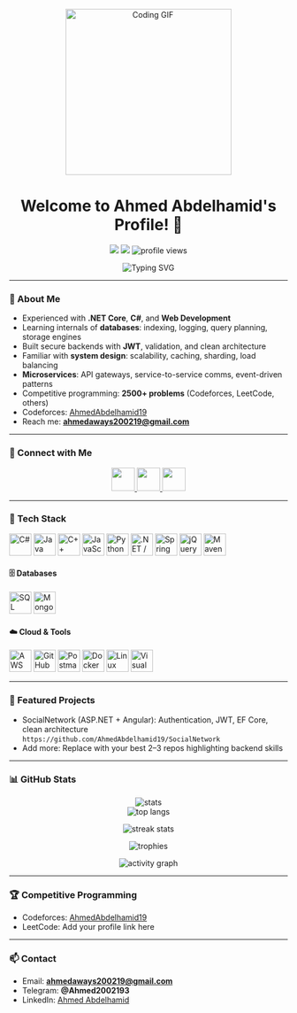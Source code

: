 <!-- Banner / Header -->
<p align="center">
  <img src="https://media.giphy.com/media/qgQUggAC3Pfv687qPC/giphy.gif" width="300" height="300" alt="Coding GIF">
</p>

<h1 align="center">Welcome to Ahmed Abdelhamid's Profile! 👋</h1>

<p align="center">
  <a href="https://github.com/AhmedAbdelhamid19?tab=followers"><img src="https://img.shields.io/github/followers/AhmedAbdelhamid19?label=Followers&style=flat-square" /></a>
  <a href="https://github.com/AhmedAbdelhamid19"><img src="https://img.shields.io/github/stars/AhmedAbdelhamid19?affiliations=OWNER%2CCOLLABORATOR&style=flat-square" /></a>
  <img src="https://komarev.com/ghpvc/?username=AhmedAbdelhamid19&label=Profile%20views&color=0e75b6&style=flat-square" alt="profile views"/>
</p>

<p align="center">
  <img src="https://readme-typing-svg.herokuapp.com?font=Fira+Code&pause=1200&color=36BCF7&center=true&vCenter=true&width=700&lines=Computer+Science+Student+%26+Aspiring+Software+Engineer;Backend+Developer+%7C+.NET+%7C+C%23+%7C+SQL+Server;Clean+Architecture+%7C+Cloud+%7C+APIs;Competitive+Programmer+%E2%80%94+2500%2B+Problems+Solved" alt="Typing SVG" />
</p>

---

### 🚀 About Me
- Experienced with **.NET Core**, **C#**, and **Web Development**
- Learning internals of **databases**: indexing, logging, query planning, storage engines
- Built secure backends with **JWT**, validation, and clean architecture
- Familiar with **system design**: scalability, caching, sharding, load balancing
- **Microservices**: API gateways, service-to-service comms, event-driven patterns
- Competitive programming: **2500+ problems** (Codeforces, LeetCode, others)
- Codeforces: [AhmedAbdelhamid19](https://codeforces.com/profile/AhmedAbdelhamid19)
- Reach me: **ahmedaways200219@gmail.com**

---

### 🔗 Connect with Me
<p align="center">
  <a href="https://www.linkedin.com/in/ahmed-abdelhamid-777083257/" target="_blank">
    <img src="https://cdn.jsdelivr.net/gh/devicons/devicon/icons/linkedin/linkedin-original.svg" width="42" />
  </a>
  <a href="https://t.me/Ahmed2002193" target="_blank">
    <img src="https://upload.wikimedia.org/wikipedia/commons/8/82/Telegram_logo.svg" width="42" />
  </a>
  <a href="mailto:ahmedaways200219@gmail.com" target="_blank">
    <img src="https://upload.wikimedia.org/wikipedia/commons/4/4e/Gmail_Icon.png" width="42" />
  </a>
</p>

---

### 🧰 Tech Stack
<p align="left">
  <!-- Languages -->
  <img src="https://cdn.jsdelivr.net/gh/devicons/devicon/icons/csharp/csharp-original.svg" width="40" title="C#" />
  <img src="https://cdn.jsdelivr.net/gh/devicons/devicon/icons/java/java-original.svg" width="40" title="Java" />
  <img src="https://cdn.jsdelivr.net/gh/devicons/devicon/icons/cplusplus/cplusplus-original.svg" width="40" title="C++" />
  <img src="https://cdn.jsdelivr.net/gh/devicons/devicon/icons/javascript/javascript-original.svg" width="40" title="JavaScript" />
  <img src="https://cdn.jsdelivr.net/gh/devicons/devicon/icons/python/python-original.svg" width="40" title="Python" />
  <!-- Frameworks -->
  <img src="https://cdn.jsdelivr.net/gh/devicons/devicon/icons/dot-net/dot-net-original.svg" width="40" title=".NET / ASP.NET Core" />
  <img src="https://cdn.jsdelivr.net/gh/devicons/devicon/icons/spring/spring-original.svg" width="40" title="Spring" />
  <img src="https://cdn.jsdelivr.net/gh/devicons/devicon/icons/jquery/jquery-original.svg" width="40" title="jQuery" />
  <img src="https://cdn.jsdelivr.net/gh/devicons/devicon/icons/maven/maven-original.svg" width="40" title="Maven" />
</p>

#### 🗄️ Databases
<p align="left">
  <img src="https://img.icons8.com/color/48/microsoft-sql-server.png" width="40" title="SQL Server" />
  <img src="https://cdn.jsdelivr.net/gh/devicons/devicon/icons/mongodb/mongodb-original.svg" width="40" title="MongoDB" />
</p>

#### ☁️ Cloud & Tools
<p align="left">
  <img src="https://img.icons8.com/color/48/amazon-web-services.png" width="40" title="AWS" />
  <img src="https://img.icons8.com/fluency/48/github.png" width="40" title="GitHub Actions" />
  <img src="https://www.vectorlogo.zone/logos/getpostman/getpostman-icon.svg" width="40" title="Postman" />
  <img src="https://cdn.jsdelivr.net/gh/devicons/devicon/icons/docker/docker-original.svg" width="40" title="Docker" />
  <img src="https://cdn.jsdelivr.net/gh/devicons/devicon/icons/linux/linux-original.svg" width="40" title="Linux" />
  <img src="https://cdn.jsdelivr.net/gh/devicons/devicon/icons/visualstudio/visualstudio-plain.svg" width="40" title="Visual Studio" />
</p>

---

### 🧩 Featured Projects
- SocialNetwork (ASP.NET + Angular): Authentication, JWT, EF Core, clean architecture  
  `https://github.com/AhmedAbdelhamid19/SocialNetwork`
- Add more: Replace with your best 2–3 repos highlighting backend skills

---

### 📊 GitHub Stats
<p align="center">
  <img src="https://github-readme-stats.vercel.app/api?username=AhmedAbdelhamid19&show_icons=true&theme=radical" alt="stats" />
  <br/>
  <img src="https://github-readme-stats.vercel.app/api/top-langs/?username=AhmedAbdelhamid19&layout=compact&langs_count=8&hide=html,scss,tex,shell,batch,cmake,makefile&theme=radical" alt="top langs" />
</p>

<p align="center">
  <img src="https://streak-stats.demolab.com?user=AhmedAbdelhamid19&theme=radical" alt="streak stats" />
</p>

<p align="center">
  <img src="https://github-profile-trophy.vercel.app/?username=AhmedAbdelhamid19&theme=radical&no-frame=true&margin-w=10" alt="trophies"/>
</p>

<p align="center">
  <img src="https://github-readme-activity-graph.vercel.app/graph?username=AhmedAbdelhamid19&theme=react-dark&area=true&hide_border=true" alt="activity graph"/>
</p>

---

### 🏆 Competitive Programming
- Codeforces: [AhmedAbdelhamid19](https://codeforces.com/profile/AhmedAbdelhamid19)  
- LeetCode: Add your profile link here

---

### 📫 Contact
- Email: **ahmedaways200219@gmail.com**
- Telegram: **@Ahmed2002193**  
- LinkedIn: [Ahmed Abdelhamid](https://www.linkedin.com/in/ahmed-abdelhamid-777083257/)

<!-- Tips:
- Replace any placeholder links with the correct repo URLs.
- If any images fail to load due to rate limits, refresh or fork the badge services.
- Keep featured projects tight (2–4) and results-focused.
-->
